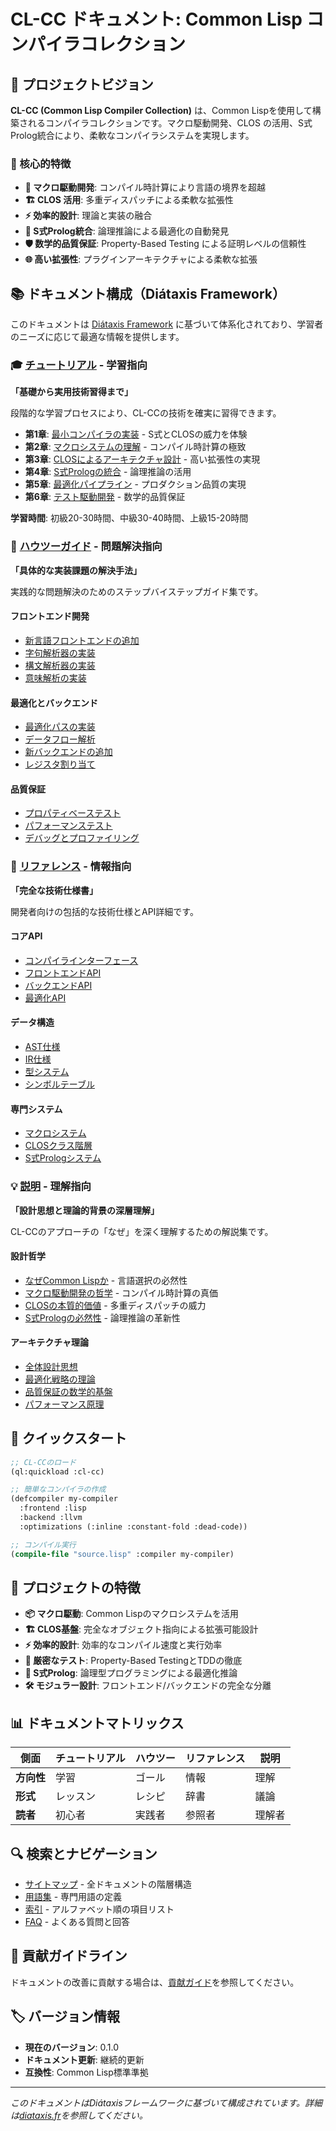 # CL-CC ドキュメント: Common Lisp コンパイラコレクション

## 🌟 プロジェクトビジョン

**CL-CC (Common Lisp Compiler Collection)** は、Common Lispを使用して構築されるコンパイラコレクションです。マクロ駆動開発、CLOS の活用、S式Prolog統合により、柔軟なコンパイラシステムを実現します。

### 🎯 核心的特徴

- **🧠 マクロ駆動開発**: コンパイル時計算により言語の境界を超越
- **🏗️ CLOS 活用**: 多重ディスパッチによる柔軟な拡張性
- **⚡ 効率的設計**: 理論と実装の融合
- **🔬 S式Prolog統合**: 論理推論による最適化の自動発見
- **🛡️ 数学的品質保証**: Property-Based Testing による証明レベルの信頼性
- **🌐 高い拡張性**: プラグインアーキテクチャによる柔軟な拡張

## 📚 ドキュメント構成（Diátaxis Framework）

このドキュメントは [Diátaxis Framework](https://diataxis.fr/) に基づいて体系化されており、学習者のニーズに応じて最適な情報を提供します。

### 🎓 [チュートリアル](tutorials/README.md) - 学習指向
**「基礎から実用技術習得まで」**

段階的な学習プロセスにより、CL-CCの技術を確実に習得できます。

- **第1章**: [最小コンパイラの実装](tutorials/01-first-compiler.md) - S式とCLOSの威力を体験
- **第2章**: [マクロシステムの理解](tutorials/02-macro-system.md) - コンパイル時計算の極致
- **第3章**: [CLOSによるアーキテクチャ設計](tutorials/03-clos-extension.md) - 高い拡張性の実現
- **第4章**: [S式Prologの統合](tutorials/04-prolog-integration.md) - 論理推論の活用
- **第5章**: [最適化パイプライン](tutorials/05-advanced-compiler.md) - プロダクション品質の実現
- **第6章**: [テスト駆動開発](tutorials/06-test-driven-development.md) - 数学的品質保証

**学習時間**: 初級20-30時間、中級30-40時間、上級15-20時間

### 🔧 [ハウツーガイド](how-to/README.md) - 問題解決指向
**「具体的な実装課題の解決手法」**

実践的な問題解決のためのステップバイステップガイド集です。

#### フロントエンド開発
- [新言語フロントエンドの追加](how-to/add-language-frontend.md)
- [字句解析器の実装](how-to/implement-lexer.md)
- [構文解析器の実装](how-to/implement-parser.md)
- [意味解析の実装](how-to/semantic-analysis.md)

#### 最適化とバックエンド
- [最適化パスの実装](how-to/implement-optimization-pass.md)
- [データフロー解析](how-to/dataflow-analysis.md)
- [新バックエンドの追加](how-to/add-backend-target.md)
- [レジスタ割り当て](how-to/register-allocation.md)

#### 品質保証
- [プロパティベーステスト](how-to/write-property-tests.md)
- [パフォーマンステスト](how-to/performance-testing.md)
- [デバッグとプロファイリング](how-to/debugging-profiling.md)

### 📖 [リファレンス](reference/README.md) - 情報指向
**「完全な技術仕様書」**

開発者向けの包括的な技術仕様とAPI詳細です。

#### コアAPI
- [コンパイラインターフェース](reference/core-api/compiler-interface.md)
- [フロントエンドAPI](reference/frontend-api/)
- [バックエンドAPI](reference/backend-api/)
- [最適化API](reference/optimization-api/)

#### データ構造
- [AST仕様](reference/data-structures/ast-specification.md)
- [IR仕様](reference/data-structures/ir-specification.md)
- [型システム](reference/data-structures/type-system.md)
- [シンボルテーブル](reference/data-structures/symbol-table.md)

#### 専門システム
- [マクロシステム](reference/macro-system/)
- [CLOSクラス階層](reference/clos-hierarchy/)
- [S式Prologシステム](reference/prolog-system/)

### 💡 [説明](explanation/README.md) - 理解指向
**「設計思想と理論的背景の深層理解」**

CL-CCのアプローチの「なぜ」を深く理解するための解説集です。

#### 設計哲学
- [なぜCommon Lispか](explanation/philosophy/why-common-lisp.md) - 言語選択の必然性
- [マクロ駆動開発の哲学](explanation/philosophy/macro-driven-philosophy.md) - コンパイル時計算の真価
- [CLOSの本質的価値](explanation/philosophy/clos-utilization.md) - 多重ディスパッチの威力
- [S式Prologの必然性](explanation/philosophy/prolog-necessity.md) - 論理推論の革新性

#### アーキテクチャ理論
- [全体設計思想](explanation/architecture/architecture-overview.md)
- [最適化戦略の理論](explanation/optimization-theory/optimization-strategy.md)
- [品質保証の数学的基盤](explanation/quality-assurance/pbt-foundations.md)
- [パフォーマンス原理](explanation/performance-principles/performance-principles.md)

## 🚀 クイックスタート

```lisp
;; CL-CCのロード
(ql:quickload :cl-cc)

;; 簡単なコンパイラの作成
(defcompiler my-compiler
  :frontend :lisp
  :backend :llvm
  :optimizations (:inline :constant-fold :dead-code))

;; コンパイル実行
(compile-file "source.lisp" :compiler my-compiler)
```

## 🎯 プロジェクトの特徴

- **📦 マクロ駆動**: Common Lispのマクロシステムを活用
- **🏗️ CLOS基盤**: 完全なオブジェクト指向による拡張可能設計
- **⚡ 効率的設計**: 効率的なコンパイル速度と実行効率
- **🔬 厳密なテスト**: Property-Based TestingとTDDの徹底
- **🧩 S式Prolog**: 論理型プログラミングによる最適化推論
- **🛠️ モジュラー設計**: フロントエンド/バックエンドの完全な分離

## 📊 ドキュメントマトリックス

| 側面 | チュートリアル | ハウツー | リファレンス | 説明 |
|------|----------------|----------|--------------|------|
| **方向性** | 学習 | ゴール | 情報 | 理解 |
| **形式** | レッスン | レシピ | 辞書 | 議論 |
| **読者** | 初心者 | 実践者 | 参照者 | 理解者 |

## 🔍 検索とナビゲーション

- [サイトマップ](sitemap.md) - 全ドキュメントの階層構造
- [用語集](glossary.md) - 専門用語の定義
- [索引](index.md) - アルファベット順の項目リスト
- [FAQ](faq.md) - よくある質問と回答

## 📝 貢献ガイドライン

ドキュメントの改善に貢献する場合は、[貢献ガイド](CONTRIBUTING.md)を参照してください。

## 🏷️ バージョン情報

- **現在のバージョン**: 0.1.0
- **ドキュメント更新**: 継続的更新
- **互換性**: Common Lisp標準準拠

---

*このドキュメントはDiátaxisフレームワークに基づいて構成されています。詳細は[diataxis.fr](https://diataxis.fr/)を参照してください。*
